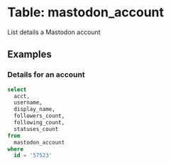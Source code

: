 # Table: mastodon_account

List details a Mastodon account

## Examples

### Details for an account

```sql
select
  acct,
  username,
  display_name,
  followers_count,
  following_count,
  statuses_count
from
  mastodon_account
where
  id = '57523'
```
